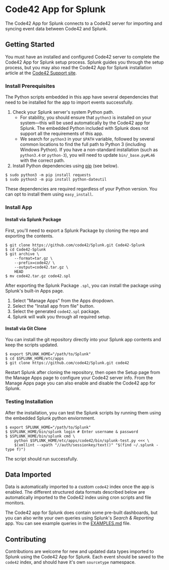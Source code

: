 # Code42 App for Splunk

The Code42 App for Splunk connects to a Code42 server for importing and syncing
event data between Code42 and Splunk.

## Getting Started

You must have an installed and configured Code42 server to complete the Code42
App for Splunk setup process. Splunk guides you through the setup process, but
you may also read the Code42 App for Splunk installation article at the
[Code42 Support site][support].

### Install Prerequisites

The Python scripts embedded in this app have several dependencies that need to
be installed for the app to import events successfully.

1. Check your Splunk server's system Python path.
    - For stability, you should ensure that `python3` is installed on your
    system&mdash;this will be used automatically by the Code42 app for Splunk.
    The embedded Python included with Splunk does not support all the
    requirements of this app.
    - We search for `python3` in your `$PATH` variable, followed by several
    common locations to find the full path to Python 3 (including Windows
    Python). If you have a non-standard installation (such as `python3.4` or
    `python-3`), you will need to update `bin/_base.py#L46` with the correct
    path.
1. Install Python dependencies using [pip][pip] (see below).

```
$ sudo python3 -m pip install requests
$ sudo python3 -m pip install python-dateutil
```

These dependencies are required regardless of your Python version. You can opt
to install them using `easy_install`.

### Install App

#### Install via Splunk Package

First, you'll need to export a Splunk Package by cloning the repo and exporting
the contents.

```
$ git clone https://github.com/code42/Splunk.git Code42-Splunk
$ cd Code42-Splunk
$ git archive \
    --format=tar.gz \
    --prefix=code42/ \
    --output=code42.tar.gz \
    HEAD
$ mv code42.tar.gz code42.spl
```

After exporting the Splunk Package `.spl`, you can install the package using
Splunk's built-in Apps page.

1. Select "Manage Apps" from the Apps dropdown.
1. Select the "Install app from file" button.
1. Select the generated `code42.spl` package.
1. Splunk will walk you through all required setup.

#### Install via Git Clone

You can install the git repository directly into your Splunk app contents and
keep the scripts updated.

```
$ export SPLUNK_HOME="/path/to/Splunk"
$ cd $SPLUNK_HOME/etc/apps
$ git clone https://github.com/code42/Splunk.git code42
```

Restart Splunk after cloning the repository, then open the Setup page from the
Manage Apps page to configure your Code42 server info. From the Manage Apps page
you can also enable and disable the Code42 app for Splunk.

### Testing Installation

After the installation, you can test the Splunk scripts by running them using
the embedded Splunk python enviornment.

```
$ export SPLUNK_HOME="/path/to/Splunk"
$ $SPLUNK_HOME/bin/splunk login # Enter username & password
$ $SPLUNK_HOME/bin/splunk cmd \
    python $SPLUNK_HOME/etc/apps/code42/bin/splunk-test.py <<< \
    $(xmllint --xpath "//auth/sessionkey/text()" "$(find ~/.splunk -type f)")
```

The script should run successfully.

## Data Imported

Data is automatically imported to a custom `code42` index once the app is
enabled. The different structured data formats described below are automatically
imported to the Code42 index using cron scripts and file monitors.

The Code42 app for Splunk does contain some pre-built dashboards, but you can
also write your own queries using Splunk's *Search & Reporting* app. You can see
example queries in the [EXAMPLES.md][examples] file.

## Contributing

Contributions are welcome for new and updated data types imported to Splunk
using the Code42 App for Splunk. Each event should be saved to the `code42`
index, and should have it's own `sourcetype` namespace.

<!--
## URL References
-->
[support]: https://code42.com/r/support/splunk-app
[pip]: https://pip.pypa.io/en/latest/index.html
[examples]: EXAMPLES.md
